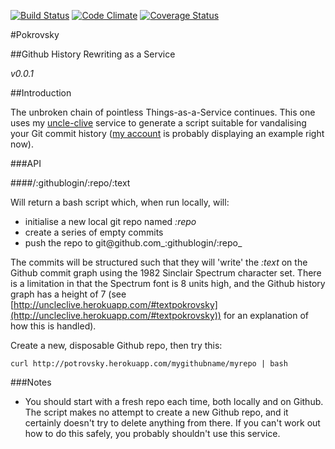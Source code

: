 [![Build Status](https://travis-ci.org/pikesley/pokrovsky.png?branch=master)](https://travis-ci.org/pikesley/pokrovsky)
[![Code Climate](https://codeclimate.com/github/pikesley/pokrovsky.png)](https://codeclimate.com/github/pikesley/pokrovsky)
[![Coverage Status](https://coveralls.io/repos/pikesley/pokrovsky/badge.png)](https://coveralls.io/r/pikesley/pokrovsky)

#Pokrovsky

##Github History Rewriting as a Service

_v0.0.1_

##Introduction

The unbroken chain of pointless Things-as-a-Service continues. This one uses my [uncle-clive](http://uncleclive.herokuapp.com) service to generate a script suitable for vandalising your Git commit history ([my account](http://github.com/pikesley) is probably displaying an example right now).

###API

####/:githublogin/:repo/:text

Will return a bash script which, when run locally, will:

* initialise a new local git repo named _:repo_
* create a series of empty commits
* push the repo to  git@github.com_:githublogin/:repo_

The commits will be structured such that they will 'write' the _:text_ on the Github commit graph using the 1982 Sinclair Spectrum character set. There is a limitation in that the Spectrum font is 8 units high, and the Github history graph has a height of 7 (see [http://uncleclive.herokuapp.com/#textpokrovsky](http://uncleclive.herokuapp.com/#textpokrovsky)) for an explanation of how this is handled).

Create a new, disposable Github repo, then try this:

`curl http://potrovsky.herokuapp.com/mygithubname/myrepo | bash`

###Notes

* You should start with a fresh repo each time, both locally and on Github. The script makes no attempt to create a new Github repo, and it certainly doesn't try to delete anything from there. If you can't work out how to do this safely, you probably shouldn't use this service.